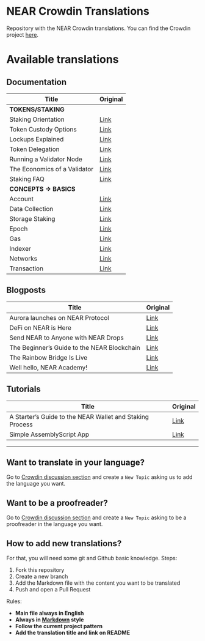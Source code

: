 # NEAR Crowdin Translations

Repository with the NEAR Crowdin translations. You can find the Crowdin project [here](https://crowdin.com/project/near-documentation).

# Available translations

## Documentation

| Title | Original |
| ----- | -------- |
| **TOKENS/STAKING** ||
| Staking Orientation | [Link](https://wiki.near.org/validator/validator-overview) |
| Token Custody Options | [Link](https://wiki.near.org/getting-started/near-token/token-custody) |
| Lockups Explained | [Link](https://wiki.near.org/getting-started/near-token/lockups) |
| Token Delegation | [Link](https://wiki.near.org/getting-started/near-token/token-delegation) |
| Running a Validator Node | [Link](https://wiki.near.org/validator/validator-guides/running-a-validator) |
| The Economics of a Validator | [Link](https://wiki.near.org/validator/validator-docs/validator-economics) |
| Staking FAQ | [Link](https://wiki.near.org/validator/validator-support/faq) |
| **CONCEPTS -> BASICS** ||
| Account | [Link](https://docs.near.org/docs/concepts/account) |
| Data Collection | [Link](https://github.com/near/docs/blob/master/docs/concepts/data-collections.md) |
| Storage Staking | [Link](https://docs.near.org/docs/concepts/storage-staking) |
| Epoch | [Link](https://docs.near.org/docs/concepts/epoch) |
| Gas | [Link](https://docs.near.org/docs/concepts/gas) |
| Indexer | [Link](https://docs.near.org/docs/concepts/indexer) |
| Networks | [Link](https://docs.near.org/docs/concepts/networks) |
| Transaction | [Link](https://docs.near.org/docs/concepts/transaction) |

## Blogposts

| Title | Original |
| ----- | -------- |
| Aurora launches on NEAR Protocol | [Link](https://near.org/blog/aurora-launches-near/) |
| DeFi on NEAR is Here | [Link](https://medium.com/nearprotocol/defi-on-near-is-here-80955fb76ef) |
| Send NEAR to Anyone with NEAR Drops | [Link](https://near.org/blog/send-near-to-anyone-with-near-drops/) |
| The Beginner’s Guide to the NEAR Blockchain | [Link](https://near.org/blog/the-beginners-guide-to-the-near-blockchain/) |
| The Rainbow Bridge Is Live | [Link](https://near.org/blog/the-rainbow-bridge-is-live/) |
| Well hello, NEAR Academy! | [Link](https://near.org/blog/well-hello-near-academy/) |

## Tutorials

| Title | Original |
| ----- | -------- |
| A Starter’s Guide to the NEAR Wallet and Staking Process | [Link](https://medium.com/nearprotocol/a-starters-guide-to-the-near-wallet-and-staking-process-d2c8f3b61f43) |
| Simple AssemblyScript App | [Link](https://learn.figment.io/network-documentation/near/tutorials/simple-webassembly-script) |

---

## Want to translate in your language?

Go to [Crowdin discussion section](https://crowdin.com/project/near-documentation/discussions) and create a `New Topic` asking us to add the language you want.
## Want to be a proofreader?

Go to [Crowdin discussion section](https://crowdin.com/project/near-documentation/discussions) and create a `New Topic` asking to be a proofreader in the language you want.

## How to add new translations?

For that, you will need some git and Github basic knowledge. Steps:

1. Fork this repository
2. Create a new branch
3. Add the Markdown file with the content you want to be translated
4. Push and open a Pull Request

Rules:

* **Main file always in English**
* **Always in [Markdown](https://www.markdownguide.org/) style**
* **Follow the current project pattern**
* **Add the translation title and link on README**
